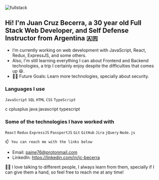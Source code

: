 ![fullstack](https://www.linkpicture.com/q/Juan-Cruz-Becerra-1.png)

## Hi! I'm Juan Cruz Becerra, a 30 year old Full Stack Web Developer, and Self Defense Instructor from Argentina 🇦🇷

* I’m currently working on web development with JavaScript, React, Redux, ExpressJS, and some others.
* Also, I'm still learning everything I can about Frontend and Backend technologies, a trip I certainly enjoy despite the difficulties that comes up 😆.
* 💪🏼 Future Goals: Learn more technologies, specially about security.

### Languages I use

```JavaScript```  ```SQL```  ```HTML```  ```CSS``` ```TypeScript```

 c cplusplus java javascript typescript 

### Some of the technologies I have worked with

 ```React```  ```Redux``` ```ExpressJS``` ```PassportJS``` ```Git```  ```GitHub```  ```Jira```  ```jQuery```  ```Node.js```  

    📫 You can reach me with the links below

* Email: paine76@protonmail.com
* LinkedIn: https://linkedin.com/in/jc-becerra


💪🏼 I love talking to different people, I always learn from them, specially if I can give them a hand, so feel free to reach me at any time!

